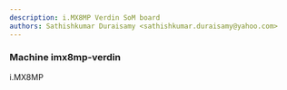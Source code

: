 ```yaml
---
description: i.MX8MP Verdin SoM board
authors: Sathishkumar Duraisamy <sathishkumar.duraisamy@yahoo.com>
---
```


### Machine imx8mp-verdin

i.MX8MP 
